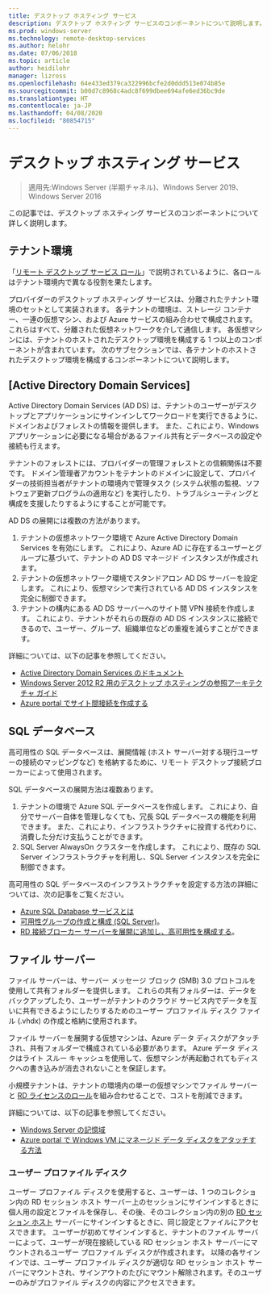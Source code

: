 ```yaml
---
title: デスクトップ ホスティング サービス
description: デスクトップ ホスティング サービスのコンポーネントについて説明します。
ms.prod: windows-server
ms.technology: remote-desktop-services
ms.author: helohr
ms.date: 07/06/2018
ms.topic: article
author: heidilohr
manager: lizross
ms.openlocfilehash: 64e433ed379ca322996bcfe2d0ddd513e074b85e
ms.sourcegitcommit: b00d7c8968c4adc8f699dbee694afe6ed36bc9de
ms.translationtype: HT
ms.contentlocale: ja-JP
ms.lasthandoff: 04/08/2020
ms.locfileid: "80854715"
---
```

# <a name="desktop-hosting-service"></a>デスクトップ ホスティング サービス

>適用先:Windows Server (半期チャネル)、Windows Server 2019、Windows Server 2016

この記事では、デスクトップ ホスティング サービスのコンポーネントについて詳しく説明します。

## <a name="tenant-environment"></a>テナント環境

「[リモート デスクトップ サービス ロール](rds-roles.md)」で説明されているように、各ロールはテナント環境内で異なる役割を果たします。

プロバイダーのデスクトップ ホスティング サービスは、分離されたテナント環境のセットとして実装されます。 各テナントの環境は、ストレージ コンテナー、一連の仮想マシン、および Azure サービスの組み合わせで構成されます。これらはすべて、分離された仮想ネットワークを介して通信します。 各仮想マシンには、テナントのホストされたデスクトップ環境を構成する 1 つ以上のコンポーネントが含まれています。 次のサブセクションでは、各テナントのホストされたデスクトップ環境を構成するコンポーネントについて説明します。

## <a name="active-directory-domain-services"></a>[Active Directory Domain Services]

Active Directory Domain Services (AD DS) は、テナントのユーザーがデスクトップとアプリケーションにサインインしてワークロードを実行できるように、ドメインおよびフォレストの情報を提供します。 また、これにより、Windows アプリケーションに必要になる場合があるファイル共有とデータベースの設定や接続も行えます。

テナントのフォレストには、プロバイダーの管理フォレストとの信頼関係は不要です。 ドメイン管理者アカウントをテナントのドメインに設定して、プロバイダーの技術担当者がテナントの環境内で管理タスク (システム状態の監視、ソフトウェア更新プログラムの適用など) を実行したり、トラブルシューティングと構成を支援したりするようにすることが可能です。

AD DS の展開には複数の方法があります。

1. テナントの仮想ネットワーク環境で Azure Active Directory Domain Services を有効にします。 これにより、Azure AD に存在するユーザーとグループに基づいて、テナントの AD DS マネージド インスタンスが作成されます。
2. テナントの仮想ネットワーク環境でスタンドアロン AD DS サーバーを設定します。 これにより、仮想マシンで実行されている AD DS インスタンスを完全に制御できます。
3. テナントの構内にある AD DS サーバーへのサイト間 VPN 接続を作成します。 これにより、テナントがそれらの既存の AD DS インスタンスに接続できるので、ユーザー、グループ、組織単位などの重複を減らすことができます。

詳細については、以下の記事を参照してください。

* [Active Directory Domain Services のドキュメント](https://docs.microsoft.com/azure/active-directory-domain-services/)
* [Windows Server 2012 R2 用のデスクトップ ホスティングの参照アーキテクチャ ガイド](https://docs.microsoft.com/azure/vpn-gateway/vpn-gateway-howto-site-to-site-resource-manager-portal)
* [Azure portal でサイト間接続を作成する](https://docs.microsoft.com/azure/vpn-gateway/vpn-gateway-howto-site-to-site-resource-manager-portal)

## <a name="sql-database"></a>SQL データベース

高可用性の SQL データベースは、展開情報 (ホスト サーバー対する現行ユーザーの接続のマッピングなど) を格納するために、リモート デスクトップ接続ブローカーによって使用されます。

SQL データベースの展開方法は複数あります。

1. テナントの環境で Azure SQL データベースを作成します。 これにより、自分でサーバー自体を管理しなくても、冗長 SQL データベースの機能を利用できます。 また、これにより、インフラストラクチャに投資する代わりに、消費した分だけ支払うことができます。
2. SQL Server AlwaysOn クラスターを作成します。 これにより、既存の SQL Server インフラストラクチャを利用し、SQL Server インスタンスを完全に制御できます。

高可用性の SQL データベースのインフラストラクチャを設定する方法の詳細については、次の記事をご覧ください。

* [Azure SQL Database サービスとは](https://docs.microsoft.com/azure/sql-database/sql-database-technical-overview)
* [可用性グループの作成と構成 (SQL Server)](https://docs.microsoft.com/sql/database-engine/availability-groups/windows/creation-and-configuration-of-availability-groups-sql-server?view=sql-server-2017)。
* [RD 接続ブローカー サーバーを展開に追加し、高可用性を構成する](rds-connection-broker-cluster.md)。

## <a name="file-server"></a>ファイル サーバー

ファイル サーバーは、サーバー メッセージ ブロック (SMB) 3.0 プロトコルを使用して共有フォルダーを提供します。 これらの共有フォルダーは、データをバックアップしたり、ユーザーがテナントのクラウド サービス内でデータを互いに共有できるようにしたりするためのユーザー プロファイル ディスク ファイル (.vhdx) の作成と格納に使用されます。

ファイル サーバーを展開する仮想マシンは、Azure データ ディスクがアタッチされ、共有フォルダーで構成されている必要があります。 Azure データ ディスクはライト スルー キャッシュを使用して、仮想マシンが再起動されてもディスクへの書き込みが消去されないことを保証します。

小規模テナントは、テナントの環境内の単一の仮想マシンでファイル サーバーと [RD ライセンスのロール](rds-roles.md#remote-desktop-licensing)を組み合わせることで、コストを削減できます。

詳細については、以下の記事を参照してください。

* [Windows Server の記憶域](../../storage/storage.md)
* [Azure portal で Windows VM にマネージド データ ディスクをアタッチする方法](https://docs.microsoft.com/azure/virtual-machines/windows/attach-managed-disk-portal?toc=%2Fazure%2Fvirtual-machines%2Fwindows%2Fclassic%2Ftoc.json)

### <a name="user-profile-disks"></a>ユーザー プロファイル ディスク

ユーザー プロファイル ディスクを使用すると、ユーザーは、1 つのコレクション内の RD セッション ホスト サーバー上のセッションにサインインするときに個人用の設定とファイルを保存し、その後、そのコレクション内の別の [RD セッション ホスト](rds-roles.md#remote-desktop-session-host) サーバーにサインインするときに、同じ設定とファイルにアクセスできます。 ユーザーが初めてサインインすると、テナントのファイル サーバーによって、ユーザーが現在接続している RD セッション ホスト サーバーにマウントされるユーザー プロファイル ディスクが作成されます。 以降の各サインインでは、ユーザー プロファイル ディスクが適切な RD セッション ホスト サーバーにマウントされ、サインアウトのたびにマウント解除されます。そのユーザーのみがプロファイル ディスクの内容にアクセスできます。